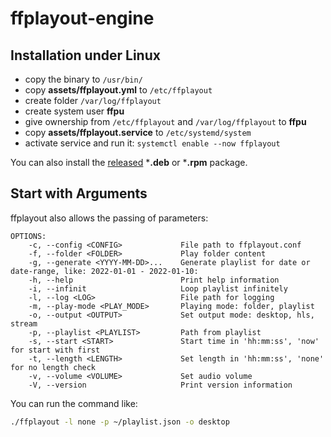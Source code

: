 **ffplayout-engine**
================

Installation under Linux
-----

- copy the binary to `/usr/bin/`
- copy **assets/ffplayout.yml** to `/etc/ffplayout`
- create folder `/var/log/ffplayout`
- create system user **ffpu**
- give ownership from `/etc/ffplayout` and `/var/log/ffplayout` to **ffpu**
- copy **assets/ffplayout.service** to `/etc/systemd/system`
- activate service and run it: `systemctl enable --now ffplayout`

You can also install the [released](https://github.com/ffplayout/ffplayout/releases/latest) ***.deb** or ***.rpm** package.

Start with Arguments
-----

ffplayout also allows the passing of parameters:

```
OPTIONS:
    -c, --config <CONFIG>             File path to ffplayout.conf
    -f, --folder <FOLDER>             Play folder content
    -g, --generate <YYYY-MM-DD>...    Generate playlist for date or date-range, like: 2022-01-01 - 2022-01-10:
    -h, --help                        Print help information
    -i, --infinit                     Loop playlist infinitely
    -l, --log <LOG>                   File path for logging
    -m, --play-mode <PLAY_MODE>       Playing mode: folder, playlist
    -o, --output <OUTPUT>             Set output mode: desktop, hls, stream
    -p, --playlist <PLAYLIST>         Path from playlist
    -s, --start <START>               Start time in 'hh:mm:ss', 'now' for start with first
    -t, --length <LENGTH>             Set length in 'hh:mm:ss', 'none' for no length check
    -v, --volume <VOLUME>             Set audio volume
    -V, --version                     Print version information

```


You can run the command like:

```Bash
./ffplayout -l none -p ~/playlist.json -o desktop
```
